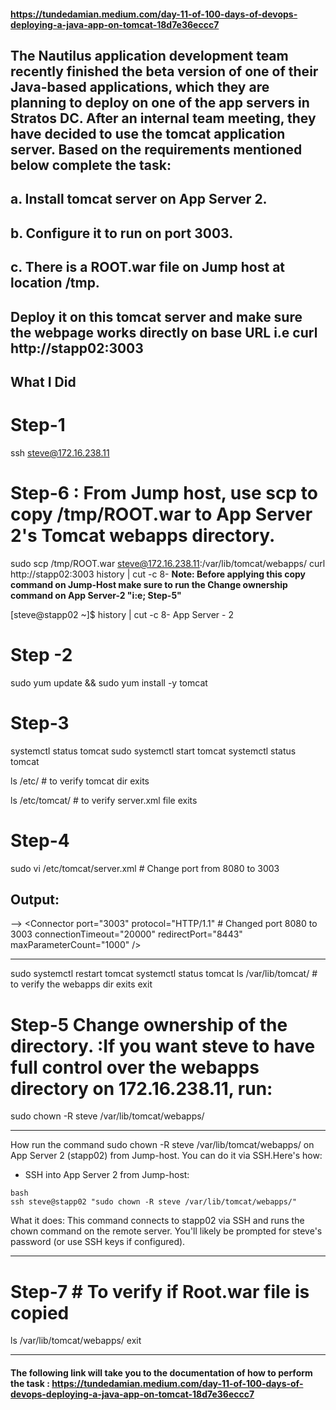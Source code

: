 #### https://tundedamian.medium.com/day-11-of-100-days-of-devops-deploying-a-java-app-on-tomcat-18d7e36eccc7

## The Nautilus application development team recently finished the beta version of one of their Java-based applications, which they are planning to deploy on one of the app servers in Stratos DC. After an internal team meeting, they have decided to use the tomcat application server. Based on the requirements mentioned below complete the task:

## a. Install tomcat server on App Server 2.

## b. Configure it to run on port 3003.

## c. There is a ROOT.war file on Jump host at location /tmp.

## Deploy it on this tomcat server and make sure the webpage works directly on base URL i.e curl http://stapp02:3003


**What I Did**
--------------------------------------------
# Step-1
ssh steve@172.16.238.11

# Step-6 : From Jump host, use scp to copy /tmp/ROOT.war to App Server 2's Tomcat webapps directory.
sudo scp /tmp/ROOT.war steve@172.16.238.11:/var/lib/tomcat/webapps/
curl http://stapp02:3003
history | cut -c 8-
**Note: Before applying this copy command on Jump-Host make sure to run the Change ownership command on App Server-2 "i:e; Step-5"**

[steve@stapp02 ~]$ history | cut -c 8-  App Server - 2
# Step -2
sudo yum update && sudo yum install -y tomcat
# Step-3
systemctl status tomcat
sudo systemctl start tomcat
systemctl status tomcat

ls /etc/ # to verify tomcat dir exits

ls /etc/tomcat/ # to verify server.xml file exits
# Step-4
sudo vi /etc/tomcat/server.xml # Change port from 8080 to 3003

Output:
------------------------------------------------
 -->
    <Connector port="3003" protocol="HTTP/1.1" # Changed port 8080 to 3003
               connectionTimeout="20000"
               redirectPort="8443"
               maxParameterCount="1000"
               />
               
------------------------------------------------------
 
sudo systemctl restart tomcat
systemctl status tomcat
ls /var/lib/tomcat/ # to verify the webapps dir exits
exit
# Step-5 Change ownership of the directory. :If you want steve to have full control over the webapps directory on 172.16.238.11, run:
sudo chown -R steve /var/lib/tomcat/webapps/

-----------------------------------------------------
How run the command sudo chown -R steve /var/lib/tomcat/webapps/ on App Server 2 (stapp02) from Jump-host.
You can do it via SSH.Here's how:
- SSH into App Server 2 from Jump-host:
```
bash
ssh steve@stapp02 "sudo chown -R steve /var/lib/tomcat/webapps/"
```
What it does: This command connects to stapp02 via SSH and runs the chown command on the remote server. You'll likely be prompted for steve's password (or use SSH keys if configured).

---------------------------------------------------------

# Step-7 # To verify if Root.war file is copied
 ls /var/lib/tomcat/webapps/ 
exit

----------------------------------------------------------

#### The following link will take you to the documentation of how to perform the task :  https://tundedamian.medium.com/day-11-of-100-days-of-devops-deploying-a-java-app-on-tomcat-18d7e36eccc7
